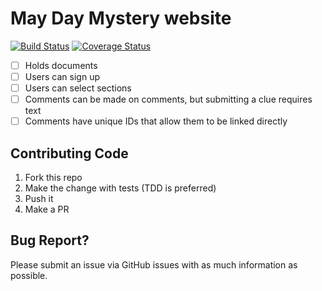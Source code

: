 # May Day Mystery website

[![Build Status](https://travis-ci.org/cincospenguinos/MayDayMysteries.svg?branch=master)](https://travis-ci.org/cincospenguinos/MayDayMysteries)
[![Coverage Status](https://coveralls.io/repos/github/cincospenguinos/MayDayMysteries/badge.svg?branch=master)](https://coveralls.io/github/cincospenguinos/MayDayMysteries?branch=master)

- [ ] Holds documents
- [ ] Users can sign up
- [ ] Users can select sections
- [ ] Comments can be made on comments, but submitting a clue requires text
- [ ] Comments have unique IDs that allow them to be linked directly

## Contributing Code

1. Fork this repo
2. Make the change with tests (TDD is preferred)
3. Push it
4. Make a PR


## Bug Report?

Please submit an issue via GitHub issues with as much information as possible.
